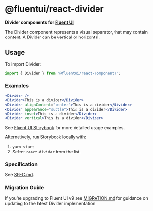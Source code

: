 # @fluentui/react-divider

**Divider components for [Fluent UI](https://aka.ms/fluentui-storybook)**

The Divider component represents a visual separator, that may contain content. A Divider can be vertical or horizontal.

## Usage

To import Divider:

```js
import { Divider } from '@fluentui/react-components';
```

### Examples

```jsx
<Divider />
<Divider>This is a divider</Divider>
<Divider alignContent="center">This is a divider</Divider>
<Divider appearance="subtle">This is a divider</Divider>
<Divider inset>This is a divider</Divider>
<Divider vertical>This is a divider</Divider>
```

See [Fluent UI Storybook](https://aka.ms/fluentui-storybook) for more detailed usage examples.

Alternatively, run Storybook locally with:

1. `yarn start`
2. Select `react-divider` from the list.

### Specification

See [SPEC.md](./SPEC.md).

### Migration Guide

If you're upgrading to Fluent UI v9 see [MIGRATION.md](./MIGRATION.md) for guidance on updating to the latest Divider implementation.
